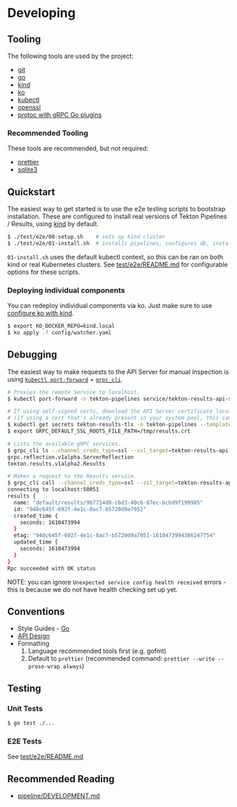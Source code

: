 # Developing

## Tooling

The following tools are used by the project:

- [git](https://git-scm.com/doc)
- [go](https://golang.org/doc/install)
- [kind](https://kind.sigs.k8s.io)
- [ko](https://github.com/google/ko)
- [kubectl](https://github.com/google/ko)
- [openssl](https://www.openssl.org/)
- [protoc with gRPC Go plugins](https://grpc.io/docs/languages/go/quickstart/)

### Recommended Tooling

These tools are recommended, but not required:

- [prettier](https://prettier.io/)
- [sqlite3](https://www.sqlite.org/index.html)

## Quickstart

The easiest way to get started is to use the e2e testing scripts to bootstrap
installation. These are configured to install real versions of Tekton Pipelines
/ Results, using [kind](https://kind.sigs.k8s.io) by default.

```sh
$ ./test/e2e/00-setup.sh    # sets up kind cluster
$ ./test/e2e/01-install.sh  # installs pipelines, configures db, installs results api/watcher.
```

`01-install.sh` uses the default kubectl context, so this can be ran on both
kind or real Kubernetes clusters. See [test/e2e/README.md](/test/e2e/README.md)
for configurable options for these scripts.

### Deploying individual components

You can redeploy individual components via ko. Just make sure to use
[configure ko with kind](https://github.com/google/ko/blob/master/README.md#with-kind).

```sh
$ export KO_DOCKER_REPO=kind.local
$ ko apply -f config/watcher.yaml
```

## Debugging

The easiest way to make requests to the API Server for manual inspection is
using
[`kubectl port-forward`](https://kubernetes.io/docs/tasks/access-application-cluster/port-forward-access-application-cluster/) +
[`grpc_cli`](https://github.com/grpc/grpc/blob/master/doc/command_line_tool.md).

```sh
# Proxies the remote Service to localhost.
$ kubectl port-forward -n tekton-pipelines service/tekton-results-api-service 50051  # This will block, so run this in a separate shell or background the process.

# If using self-signed certs, download the API Server certificate locally and configure gRPC.
# (if using a cert that's already present in your system pool, this can be skipped)
$ kubectl get secrets tekton-results-tls -n tekton-pipelines --template='{{index .data "tls.crt"}}' | base64 -d > /tmp/results.crt
$ export GRPC_DEFAULT_SSL_ROOTS_FILE_PATH=/tmp/results.crt

# Lists the available gRPC services.
$ grpc_cli ls --channel_creds_type=ssl --ssl_target=tekton-results-api-service.tekton-pipelines.svc.cluster.local localhost:50051
grpc.reflection.v1alpha.ServerReflection
tekton.results.v1alpha2.Results

# Makes a request to the Results service.
$ grpc_cli call --channel_creds_type=ssl --ssl_target=tekton-results-api-service.tekton-pipelines.svc.cluster.local --call_creds=access_token=$(kubectl get secrets -n tekton-pipelines -o jsonpath="{.items[?(@.metadata.annotations['kubernetes\.io/service-account\.name']=='tekton-results-watcher')].data.token}"|base64 --decode) localhost:50051 tekton.results.v1alpha2.Results.ListResults 'parent: "default"'
connecting to localhost:50051
results {
  name: "default/results/9b7714d0-cbd3-40c6-87ec-bcbd9f199985"
  id: "948c645f-692f-4e1c-8ac7-b5720d9a7951"
  created_time {
    seconds: 1610473994
  }
  etag: "948c645f-692f-4e1c-8ac7-b5720d9a7951-1610473994386247754"
  updated_time {
    seconds: 1610473994
  }
}
Rpc succeeded with OK status
```

NOTE: you can ignore `Unexpected service config health received` errors - this
is because we do not have health checking set up yet.

## Conventions

- Style Guides - [Go](https://github.com/golang/go/wiki/CodeReviewComments)
- [API Design](https://aip.dev)
- Formatting
  1. Language recommended tools first (e.g. gofmt)
  2. Default to `prettier` (recommended command:
     `prettier --write --prose-wrap always`)

## Testing

### Unit Tests

```sh
$ go test ./...
```

### E2E Tests

See [test/e2e/README.md](/test/e2e/README.md)

## Recommended Reading

- [pipeline/DEVELOPMENT.md](https://github.com/tektoncd/pipeline/blob/master/DEVELOPMENT.md)
